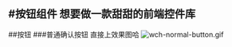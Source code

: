 #按钮组件
想要做一款甜甜的前端控件库
---
##按钮
###普通确认按钮
直接上效果图哈
![wch-normal-button.gif](https://upload-images.jianshu.io/upload_images/13419832-1fb612ffe098ca16.gif?imageMogr2/auto-orient/strip)